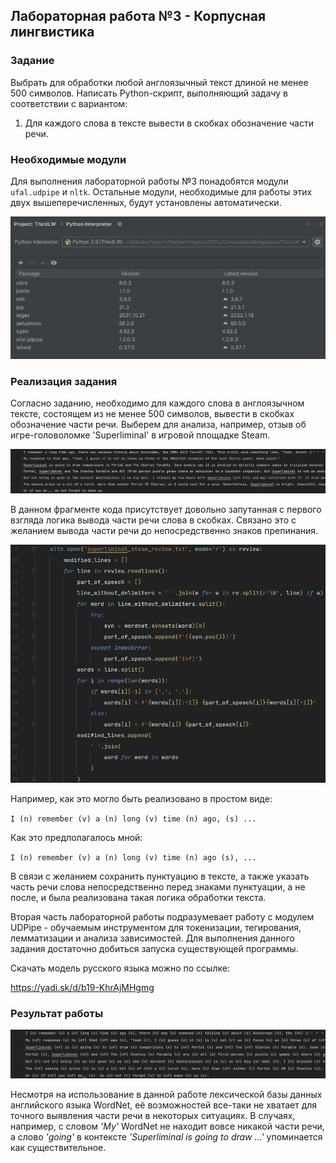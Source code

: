 ## Лабораторная работа №3 - Корпусная лингвистика
### Задание
Выбрать для обработки любой англоязычный текст длиной не менее 500 символов. Написать Python-скрипт, выполняющий задачу
в соответствии с вариантом:
1. Для каждого слова в тексте вывести в скобках обозначение части речи.

### Необходимые модули
Для выполнения лабораторной работы №3 понадобятся модули `ufal.udpipe` и `nltk`. Остальные модули, необходимые для 
работы этих двух вышеперечисленных, будут установлены автоматически.

![Необходимые модули для выполнения лабораторной работы №3](../Images/ThirdLW/RequiredModules.jpg "Необходимые модули")


### Реализация задания
Согласно заданию, необходимо для каждого слова в англоязычном тексте, состоящем из не менее 500 символов, вывести в 
скобках обозначение части речи. Выберем для анализа, например, отзыв об игре-головоломке 'Superliminal' 
в игровой площадке Steam.

![Отзыв об игре 'Superliminal' на игровой площадке Steam](../Images/ThirdLW/SuperliminalSteamReview.png "Отзыв об игре 'Superliminal'")

В данном фрагменте кода присутствует довольно запутанная с первого взгляда логика вывода части речи слова в скобках.
Связано это с желанием вывода части речи до непосредственно знаков препинания.

![Фрагмент кода для определения части речи](../Images/ThirdLW/CodeFragment.png "Фрагмент кода")

Например, как это могло быть реализовано в простом виде:

`I (n) remember (v) a (n) long (v) time (n) ago, (s) ...`

Как это предполагалось мной:

`I (n) remember (v) a (n) long (v) time (n) ago (s), ...`

В связи с желанием сохранить пунктуацию в тексте, а также указать часть речи слова непосредственно перед знаками
пунктуации, а не после, и была реализована такая логика обработки текста.

Вторая часть лабораторной работы подразумевает работу с модулем UDPipe - обучаемым инструментом для токенизации, 
тегирования, лемматизации и анализа зависимостей. Для выполнения данного задания достаточно добиться запуска 
существующей программы.

Скачать модель русского языка можно по ссылке: 

https://yadi.sk/d/b19-KhrAjMHgmg

### Результат работы
![Результат выполнения лабораторной работы №3](../Images/ThirdLW/Result.png "Результат работы")

Несмотря на использование в данной работе лексической базы данных английского языка WordNet, её возможностей все-таки 
не хватает для точного выявления части речи в некоторых ситуациях. В случаях, например, с словом _'My'_ WordNet 
не находит вовсе никакой части речи, а слово _'going'_ в контексте _'Superliminal is going to draw ...'_ упоминается 
как существительное.
